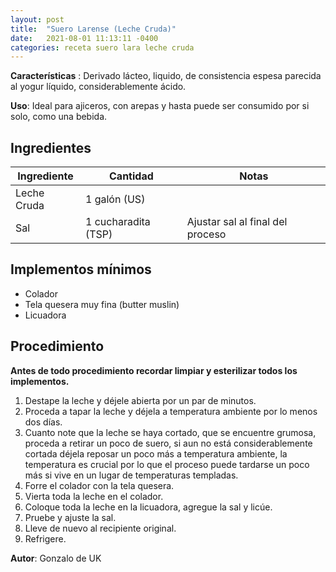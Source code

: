 ```yaml
---
layout: post
title:  "Suero Larense (Leche Cruda)"
date:   2021-08-01 11:13:11 -0400
categories: receta suero lara leche cruda 
---
```


**Características** : Derivado lácteo, liquido, de consistencia espesa parecida al yogur líquido, considerablemente ácido.

**Uso**: Ideal para ajiceros, con arepas y hasta puede ser consumido por si solo, como una bebida.

## Ingredientes

Ingrediente | Cantidad | Notas
------------| ---------| -----
Leche Cruda | 1 galón (US) |
Sal | 1 cucharadita (TSP) | Ajustar sal al final del proceso 

## Implementos mínimos

- Colador
- Tela quesera muy fina (butter muslin)
- Licuadora

## Procedimiento

**Antes de todo procedimiento recordar limpiar y esterilizar todos los implementos.**

1. Destape la leche y déjele abierta por un par de minutos.
2. Proceda a tapar la leche y déjela a temperatura ambiente por lo menos dos días.
3. Cuanto note que la leche se haya cortado, que se encuentre grumosa, proceda a retirar un poco de suero, si aun no está considerablemente cortada déjela reposar un poco más a temperatura ambiente, la temperatura es crucial por lo que el proceso puede tardarse un poco más si vive en un lugar de temperaturas templadas.
4. Forre el colador con la tela quesera.
5. Vierta toda la leche en el colador.
6. Coloque toda la leche en la licuadora, agregue la sal y licúe.
7. Pruebe y ajuste la sal.
8. Lleve de nuevo al recipiente original.
9. Refrigere.

**Autor**: Gonzalo de UK